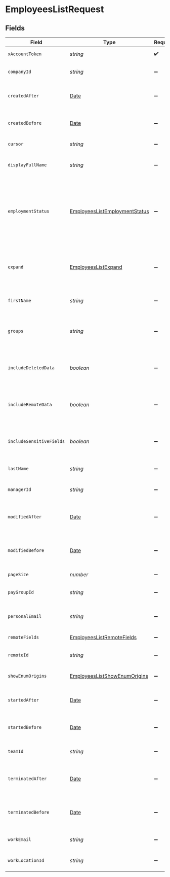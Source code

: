 # EmployeesListRequest


## Fields

| Field                                                                                                                                   | Type                                                                                                                                    | Required                                                                                                                                | Description                                                                                                                             |
| --------------------------------------------------------------------------------------------------------------------------------------- | --------------------------------------------------------------------------------------------------------------------------------------- | --------------------------------------------------------------------------------------------------------------------------------------- | --------------------------------------------------------------------------------------------------------------------------------------- |
| `xAccountToken`                                                                                                                         | *string*                                                                                                                                | :heavy_check_mark:                                                                                                                      | Token identifying the end user.                                                                                                         |
| `companyId`                                                                                                                             | *string*                                                                                                                                | :heavy_minus_sign:                                                                                                                      | If provided, will only return employees for this company.                                                                               |
| `createdAfter`                                                                                                                          | [Date](https://developer.mozilla.org/en-US/docs/Web/JavaScript/Reference/Global_Objects/Date)                                           | :heavy_minus_sign:                                                                                                                      | If provided, will only return objects created after this datetime.                                                                      |
| `createdBefore`                                                                                                                         | [Date](https://developer.mozilla.org/en-US/docs/Web/JavaScript/Reference/Global_Objects/Date)                                           | :heavy_minus_sign:                                                                                                                      | If provided, will only return objects created before this datetime.                                                                     |
| `cursor`                                                                                                                                | *string*                                                                                                                                | :heavy_minus_sign:                                                                                                                      | The pagination cursor value.                                                                                                            |
| `displayFullName`                                                                                                                       | *string*                                                                                                                                | :heavy_minus_sign:                                                                                                                      | If provided, will only return employees with this display name.                                                                         |
| `employmentStatus`                                                                                                                      | [EmployeesListEmploymentStatus](../../models/operations/employeeslistemploymentstatus.md)                                               | :heavy_minus_sign:                                                                                                                      | If provided, will only return employees with this employment status.<br/><br/>* `ACTIVE` - ACTIVE<br/>* `PENDING` - PENDING<br/>* `INACTIVE` - INACTIVE |
| `expand`                                                                                                                                | [EmployeesListExpand](../../models/operations/employeeslistexpand.md)                                                                   | :heavy_minus_sign:                                                                                                                      | Which relations should be returned in expanded form. Multiple relation names should be comma separated without spaces.                  |
| `firstName`                                                                                                                             | *string*                                                                                                                                | :heavy_minus_sign:                                                                                                                      | If provided, will only return employees with this first name.                                                                           |
| `groups`                                                                                                                                | *string*                                                                                                                                | :heavy_minus_sign:                                                                                                                      | If provided, will only return employees matching the group ids; multiple groups can be separated by commas.                             |
| `includeDeletedData`                                                                                                                    | *boolean*                                                                                                                               | :heavy_minus_sign:                                                                                                                      | Whether to include data that was marked as deleted by third party webhooks.                                                             |
| `includeRemoteData`                                                                                                                     | *boolean*                                                                                                                               | :heavy_minus_sign:                                                                                                                      | Whether to include the original data Merge fetched from the third-party to produce these models.                                        |
| `includeSensitiveFields`                                                                                                                | *boolean*                                                                                                                               | :heavy_minus_sign:                                                                                                                      | Whether to include sensitive fields (such as social security numbers) in the response.                                                  |
| `lastName`                                                                                                                              | *string*                                                                                                                                | :heavy_minus_sign:                                                                                                                      | If provided, will only return employees with this last name.                                                                            |
| `managerId`                                                                                                                             | *string*                                                                                                                                | :heavy_minus_sign:                                                                                                                      | If provided, will only return employees for this manager.                                                                               |
| `modifiedAfter`                                                                                                                         | [Date](https://developer.mozilla.org/en-US/docs/Web/JavaScript/Reference/Global_Objects/Date)                                           | :heavy_minus_sign:                                                                                                                      | If provided, only objects synced by Merge after this date time will be returned.                                                        |
| `modifiedBefore`                                                                                                                        | [Date](https://developer.mozilla.org/en-US/docs/Web/JavaScript/Reference/Global_Objects/Date)                                           | :heavy_minus_sign:                                                                                                                      | If provided, only objects synced by Merge before this date time will be returned.                                                       |
| `pageSize`                                                                                                                              | *number*                                                                                                                                | :heavy_minus_sign:                                                                                                                      | Number of results to return per page.                                                                                                   |
| `payGroupId`                                                                                                                            | *string*                                                                                                                                | :heavy_minus_sign:                                                                                                                      | If provided, will only return employees for this pay group                                                                              |
| `personalEmail`                                                                                                                         | *string*                                                                                                                                | :heavy_minus_sign:                                                                                                                      | If provided, will only return Employees with this personal email                                                                        |
| `remoteFields`                                                                                                                          | [EmployeesListRemoteFields](../../models/operations/employeeslistremotefields.md)                                                       | :heavy_minus_sign:                                                                                                                      | Deprecated. Use show_enum_origins.                                                                                                      |
| `remoteId`                                                                                                                              | *string*                                                                                                                                | :heavy_minus_sign:                                                                                                                      | The API provider's ID for the given object.                                                                                             |
| `showEnumOrigins`                                                                                                                       | [EmployeesListShowEnumOrigins](../../models/operations/employeeslistshowenumorigins.md)                                                 | :heavy_minus_sign:                                                                                                                      | Which fields should be returned in non-normalized form.                                                                                 |
| `startedAfter`                                                                                                                          | [Date](https://developer.mozilla.org/en-US/docs/Web/JavaScript/Reference/Global_Objects/Date)                                           | :heavy_minus_sign:                                                                                                                      | If provided, will only return employees that started after this datetime.                                                               |
| `startedBefore`                                                                                                                         | [Date](https://developer.mozilla.org/en-US/docs/Web/JavaScript/Reference/Global_Objects/Date)                                           | :heavy_minus_sign:                                                                                                                      | If provided, will only return employees that started before this datetime.                                                              |
| `teamId`                                                                                                                                | *string*                                                                                                                                | :heavy_minus_sign:                                                                                                                      | If provided, will only return employees for this team.                                                                                  |
| `terminatedAfter`                                                                                                                       | [Date](https://developer.mozilla.org/en-US/docs/Web/JavaScript/Reference/Global_Objects/Date)                                           | :heavy_minus_sign:                                                                                                                      | If provided, will only return employees that were terminated after this datetime.                                                       |
| `terminatedBefore`                                                                                                                      | [Date](https://developer.mozilla.org/en-US/docs/Web/JavaScript/Reference/Global_Objects/Date)                                           | :heavy_minus_sign:                                                                                                                      | If provided, will only return employees that were terminated before this datetime.                                                      |
| `workEmail`                                                                                                                             | *string*                                                                                                                                | :heavy_minus_sign:                                                                                                                      | If provided, will only return Employees with this work email                                                                            |
| `workLocationId`                                                                                                                        | *string*                                                                                                                                | :heavy_minus_sign:                                                                                                                      | If provided, will only return employees for this location.                                                                              |